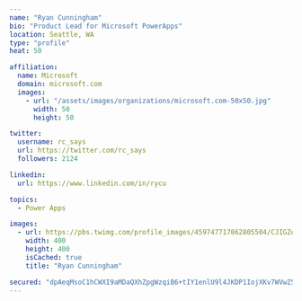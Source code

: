 ```yaml
---
name: "Ryan Cunningham"
bio: "Product Lead for Microsoft PowerApps"
location: Seattle, WA
type: "profile"
heat: 50

affiliation:
  name: Microsoft
  domain: microsoft.com
  images:
    - url: "/assets/images/organizations/microsoft.com-50x50.jpg"
      width: 50
      height: 50

twitter:
  username: rc_says
  url: https://twitter.com/rc_says
  followers: 2124

linkedin:
  url: https://www.linkedin.com/in/rycu

topics:
  - Power Apps

images:
  - url: https://pbs.twimg.com/profile_images/459747717862805504/CJIGZejd_400x400.png
    width: 400
    height: 400
    isCached: true
    title: "Ryan Cunningham"

secured: "dpAeqMsoC1hCWXI9aMDaQXhZpgWzqiB6+tIY1enlU9l4JKDP1IojXKv7WVwZ529N4oiSohX9VxEYMHvtNutiAHuRFglU0YQOuJ49kLTnjGvSFh5DjE6i4OZHVwWpht8Dna7Wockuu2ohBN1FWy+Sy7I5DYHga8909uG14Xcna3oUynks9PHQVKnEvxQtWighMgnhMnOgNQYC2JpS8nGFCZP+9p/ZbgSBQK7IzTpx621j64FU8GnQYK5+dL+JVy3dRwjlHfwvpJGRQfdv74TDZAweY7IHvv6R2SO+zGU5A+9iSE4fLj4X6jbI2YMF4hRDvbf+FOLq52ONGo+ZyKF05lKGWiwO+g3YJjSKUNSolk8OKQyyJkcfiKJ3YA89zpJkuqqlEuN9l5uTmE/eEe41cP+ZCVvj0frmYiN/PaWCclA=;jhQxkmGgVEaI7KvtqMy3uw=="
---
```


